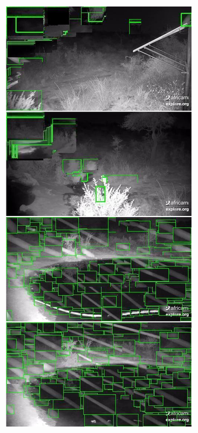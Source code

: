 ![20200801-232238-235243](in/20200801/20200801-232238-235243_0_.jpg)
![20200801-235248-000003](in/20200801/20200801-235248-000003_0_.jpg)
![20200802-000008-003013](in/20200802/20200802-000008-003013_0_.jpg)
![20200802-003018-010023](in/20200802/20200802-003018-010023_0_.jpg)
